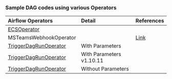 ### Sample DAG codes using various Operators

|Airflow Operators                                                                                         |Detail            |References|
|:---------------------------------------------------------------------------------------------------------|:-----------------|:---------|
|[ECSOperator](https://github.com/ashish-kamboj/mlops/blob/main/apache-airflow/example-dags/ECSOperator.py)|                  |          |
|MSTeamsWebhookOperator|         |[Link](https://code.mendhak.com/Airflow-MS-Teams-Operator/)|
|[TriggerDagRunOperator](https://github.com/ashish-kamboj/mlops/blob/main/apache-airflow/example-dags/TriggerDagRunOperator_with_parameters.py)|With Parameters| |
|[TriggerDagRunOperator](https://github.com/ashish-kamboj/mlops/blob/main/apache-airflow/example-dags/TriggerDagRunOperator_with_parameters_v1.10.py)|With Parameters v1.10.11| |
|[TriggerDagRunOperator](https://github.com/ashish-kamboj/mlops/blob/main/apache-airflow/example-dags/TriggerDagRunOperator_without_parameters.py)|Without Parameters| |
